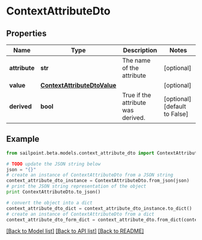 # ContextAttributeDto


## Properties

Name | Type | Description | Notes
------------ | ------------- | ------------- | -------------
**attribute** | **str** | The name of the attribute | [optional] 
**value** | [**ContextAttributeDtoValue**](ContextAttributeDtoValue.md) |  | [optional] 
**derived** | **bool** | True if the attribute was derived. | [optional] [default to False]

## Example

```python
from sailpoint.beta.models.context_attribute_dto import ContextAttributeDto

# TODO update the JSON string below
json = "{}"
# create an instance of ContextAttributeDto from a JSON string
context_attribute_dto_instance = ContextAttributeDto.from_json(json)
# print the JSON string representation of the object
print ContextAttributeDto.to_json()

# convert the object into a dict
context_attribute_dto_dict = context_attribute_dto_instance.to_dict()
# create an instance of ContextAttributeDto from a dict
context_attribute_dto_form_dict = context_attribute_dto.from_dict(context_attribute_dto_dict)
```
[[Back to Model list]](../README.md#documentation-for-models) [[Back to API list]](../README.md#documentation-for-api-endpoints) [[Back to README]](../README.md)


